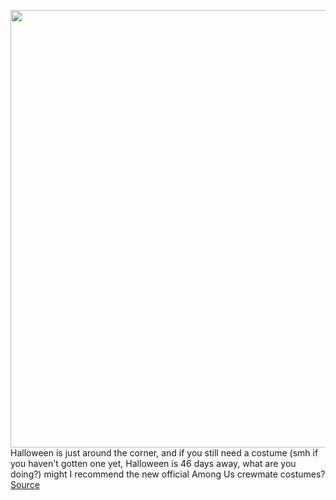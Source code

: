 <img src='https://cdn.vox-cdn.com/uploads/chorus_image/image/50858597/tldr-logo.1473954443.png' width='700px' /><br/>
Halloween is just around the corner, and if you still need a costume (smh if you haven't gotten one yet, Halloween is 46 days away, what are you doing?) might I recommend the new official Among Us crewmate costumes?
<a href='https://www.theverge.com/tldr/2021/9/15/22676173/among-us-official-costume-impostor-crewmate'> Source <a/>